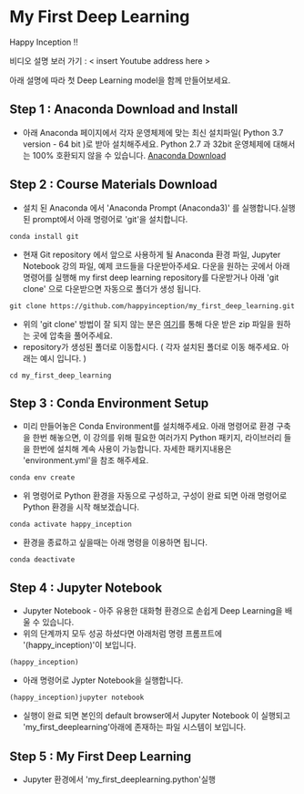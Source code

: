 # My First Deep Learning 

Happy Inception !!

비디오 설명 보러 가기 : < insert Youtube address here >

아래 설명에 따라 첫 Deep Learning model을 함께 만들어보세요. 


## Step 1 : Anaconda Download and Install

*  아래 Anaconda 페이지에서 각자 운영체제에 맞는 최신 설치파일( Python 3.7 version - 64 bit )로 받아 설치해주세요. Python 2.7 과 32bit 운영체제에 대해서는 100% 호환되지 않을 수 있습니다.
[Anaconda Download](https://www.anaconda.com/distribution/)


## Step 2 : Course Materials Download

*  설치 된 Anaconda 에서 'Anaconda Prompt (Anaconda3)' 를 실행합니다.실행된 prompt에서 아래 명령어로 'git'을 설치합니다. 
```
conda install git
```
*  현재 Git repository 에서 앞으로 사용하게 될 Anaconda 환경 파일, Jupyter Notebook 강의 파일, 예제 코드들을 다운받아주세요. 다운을 원하는 곳에서 아래 명령어를 실행해 my first deep learning repository를 다운받거나 아래 'git clone' 으로 다운받으면 자동으로 폴더가 생성 됩니다. 
```
git clone https://github.com/happyinception/my_first_deep_learning.git
```

*  위의 'git clone' 방법이 잘 되지 않는 분은 [여기](https://github.com/happyinception/my_first_deep_learning/archive/master.zip )를 통해 다운 받은 zip 파일을 원하는 곳에 압축을 풀어주세요. 
*  repository가 생성된 폴더로 이동합시다. ( 각자 설치된 폴더로 이동 해주세요. 아래는 예시 입니다. )
```
cd my_first_deep_learning
```

## Step 3 : Conda Environment Setup

*  미리 만들어놓은 Conda Environment를 설치해주세요. 아래 명령어로 환경 구축을 한번 해놓으면, 이 강의를 위해 필요한 여러가지 Python 패키지, 라이브러리 들을 한번에 설치해 계속 사용이 가능합니다. 자세한 패키지내용은 'environment.yml'을 참조 해주세요. 
```
conda env create
```
*  위 명령어로 Python 환경을 자동으로 구성하고, 구성이 완료 되면 아래 명령어로 Python 환경을 시작 해보겠습니다. 
```
conda activate happy_inception
```
*  환경을 종료하고 싶을때는 아래 명령을 이용하면 됩니다. 
```
conda deactivate 
```


## Step 4 : Jupyter Notebook

*  Jupyter Notebook - 아주 유용한 대화형 환경으로 손쉽게 Deep Learning을 배울 수 있습니다. 
*  위의 단계까지 모두 성공 하셨다면 아래처럼 명령 프롬프트에 '(happy_inception)'이 보입니다.
```
(happy_inception)
```
*  아래 명령어로 Jypter Notebook을 실행합니다. 
```
(happy_inception)jupyter notebook
```
*  실행이 완료 되면 본인의 default browser에서 Jupyter Notebook 이 실행되고 'my_first_deeplearning'아래에 존재하는 파일 시스템이 보입니다. 


## Step 5 : My First Deep Learning

*  Jupyter 환경에서 'my_first_deeplearning.python'실행

